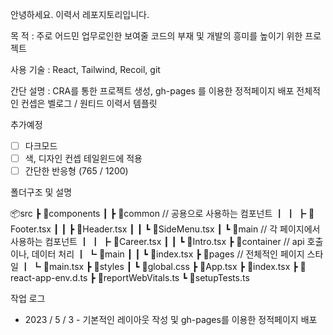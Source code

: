 안녕하세요. 이력서 레포지토리입니다.

목 적 : 주로 어드민 업무로인한 보여줄 코드의 부재 및 개발의 흥미를 높이기 위한 프로젝트

사용 기술 : React, Tailwind, Recoil, git

간단 설명 : CRA를 통한 프로젝트 생성, gh-pages 를 이용한 정적페이지 배포
전체적인 컨셉은 벨로그 / 원티드 이력서 템플릿

추가예정

- [ ] 다크모드
- [ ] 색, 디자인 컨셉 테일윈드에 적용
- [ ] 간단한 반응형 (765 / 1200)

폴더구조 및 설명

📦src
┣ 📂components
┃ ┣ 📂common // 공용으로 사용하는 컴포넌트
┃ ┃ ┣ 📜Footer.tsx
┃ ┃ ┣ 📜Header.tsx
┃ ┃ ┗ 📜SideMenu.tsx
┃ ┗ 📂main // 각 페이지에서 사용하는 컴포넌트
┃ ┃ ┣ 📜Career.tsx
┃ ┃ ┗ 📜Intro.tsx
┣ 📂container // api 호출이나, 데이터 처리
┃ ┗ 📂main
┃ ┃ ┗ 📜index.tsx
┣ 📂pages // 전체적인 페이지 스타일
┃ ┗ 📜main.tsx
┣ 📂styles
┃ ┗ 📜global.css
┣ 📜App.tsx
┣ 📜index.tsx
┣ 📜react-app-env.d.ts
┣ 📜reportWebVitals.ts
┗ 📜setupTests.ts

작업 로그

- 2023 / 5 / 3 - 기본적인 레이아웃 작성 및 gh-pages를 이용한 정적페이지 배포
